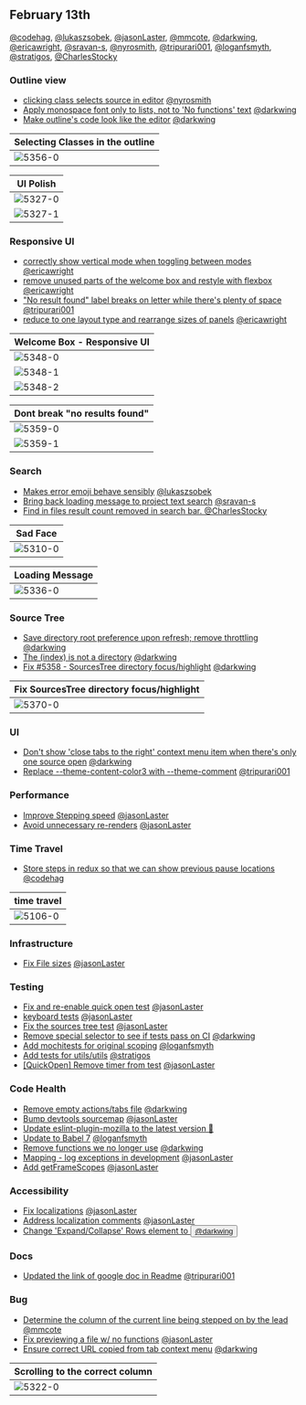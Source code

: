 ## February 13th

[@codehag], [@lukaszsobek], [@jasonLaster], [@mmcote], [@darkwing], [@ericawright], [@sravan-s], [@nyrosmith], [@tripurari001], [@loganfsmyth], [@stratigos], [@CharlesStocky]

### Outline view

* [clicking class selects source in editor][5356] [@nyrosmith]
* [Apply monospace font only to lists, not to 'No functions' text][5351] [@darkwing]
* [Make outline's code look like the editor][5327] [@darkwing]

| Selecting Classes in the outline |
| -------------------------------- |
| ![5356-0]                        |

| UI Polish |
| --------- |
| ![5327-0] |
| ![5327-1] |

### Responsive UI

* [correctly show vertical mode when toggling between modes][5330] [@ericawright]
* [remove unused parts of the welcome box and restyle with flexbox][5348] [@ericawright]
* ["No result found" label breaks on letter while there's plenty of space][5359] [@tripurari001]
* [reduce to one layout type and rearrange sizes of panels][5383] [@ericawright]

| Welcome Box - Responsive UI |
| --------------------------- |
| ![5348-0]                   |
| ![5348-1]                   |
| ![5348-2]                   |

| Dont break "no results found" |
| ----------------------------- |
| ![5359-0]                     |
| ![5359-1]                     |

### Search

* [Makes error emoji behave sensibly][5310] [@lukaszsobek]
* [Bring back loading message to project text search][5336] [@sravan-s]
* [Find in files result count removed in search bar. ][5387] [@CharlesStocky]

| Sad Face  |
| --------- |
| ![5310-0] |

| Loading Message |
| --------------- |
| ![5336-0]       |

### Source Tree

* [Save directory root preference upon refresh; remove throttling][5345] [@darkwing]
* [The (index) is not a directory][5347] [@darkwing]
* [Fix #5358 - SourcesTree directory focus/highlight][5370] [@darkwing]

| Fix SourcesTree directory focus/highlight |
| ----------------------------------------- |
| ![5370-0]                                 |

### UI

* [Don't show 'close tabs to the right' context menu item when there's only one source open][5354] [@darkwing]
* [Replace --theme-content-color3 with --theme-comment][5381] [@tripurari001]

### Performance

* [Improve Stepping speed][5320] [@jasonLaster]
* [Avoid unnecessary re-renders][5320] [@jasonLaster]

### Time Travel

* [Store steps in redux so that we can show previous pause locations][5106] [@codehag]

| time travel |
| ----------- |
| ![5106-0]   |

### Infrastructure

* [Fix File sizes][5339] [@jasonLaster]

### Testing

* [Fix and re-enable quick open test][5343] [@jasonLaster]
* [keyboard tests][5346] [@jasonLaster]
* [Fix the sources tree test][5357] [@jasonLaster]
* [Remove special selector to see if tests pass on CI][5362] [@darkwing]
* [Add mochitests for original scoping][5365] [@loganfsmyth]
* [Add tests for utils/utils][5367] [@stratigos]
* [[QuickOpen] Remove timer from test][5375] [@jasonLaster]

### Code Health

* [Remove empty actions/tabs file][5350] [@darkwing]
* [Bump devtools sourcemap][5364] [@jasonLaster]
* [Update eslint-plugin-mozilla to the latest version 🚀][5372]
* [Update to Babel 7][5382] [@loganfsmyth]
* [Remove functions we no longer use][5392] [@darkwing]
* [Mapping - log exceptions in development][5395] [@jasonLaster]
* [Add getFrameScopes][5398] [@jasonLaster]

### Accessibility

* [Fix localizations][5360] [@jasonLaster]
* [Address localization comments][5374] [@jasonLaster]
* [Change 'Expand/Collapse' Rows element to <button>][5384] [@darkwing]

### Docs

* [Updated the link of google doc in Readme][5388] [@tripurari001]

### Bug

* [Determine the column of the current line being stepped on by the lead][5322] [@mmcote]
* [Fix previewing a file w/ no functions][5390] [@jasonLaster]
* [Ensure correct URL copied from tab context menu][5400] [@darkwing]

| Scrolling to the correct column |
| ------------------------------- |
| ![5322-0]                       |

[5310-0]: https://user-images.githubusercontent.com/23530054/35765866-67b973c4-08cd-11e8-9add-6e6abbe2954a.gif
[5106-0]: http://g.recordit.co/jJEGAIetY5.gif
[5322-0]: https://user-images.githubusercontent.com/14250545/35841545-d0585d4e-0ab9-11e8-9bce-8baa95ffa067.gif
[5322-1]: https://user-images.githubusercontent.com/14250545/35841639-4435bf22-0aba-11e8-8301-3fa49141442e.gif
[5327-0]: https://user-images.githubusercontent.com/46655/35874303-c97475ee-0b31-11e8-90e0-5e850afc711a.png
[5327-1]: https://user-images.githubusercontent.com/46655/35874310-cb444322-0b31-11e8-82d2-d41301ac4484.png
[5336-0]: https://user-images.githubusercontent.com/11382805/35916061-724ba0d2-0c4c-11e8-9892-25d8fb878dea.gif
[5348-0]: https://user-images.githubusercontent.com/10803178/35943736-0bf9722e-0c28-11e8-9b01-46e3387c7dcc.png
[5348-1]: https://user-images.githubusercontent.com/10803178/35943741-0f3ef670-0c28-11e8-9817-d8be2d2068c9.png
[5348-2]: https://user-images.githubusercontent.com/10803178/35943743-109f1d92-0c28-11e8-9196-7f27dde0c338.png
[5356-0]: https://user-images.githubusercontent.com/2511026/35964465-1f1ee664-0cb8-11e8-85e5-d5604a0e45b9.gif
[5359-0]: https://user-images.githubusercontent.com/17466642/35984796-2cc94562-0d1b-11e8-967f-0a02ed1954a3.gif
[5359-1]: https://user-images.githubusercontent.com/17466642/35984838-4326bd12-0d1b-11e8-8396-b6a7fec5518f.gif
[5370-0]: https://user-images.githubusercontent.com/46655/36005674-616563ea-0cfe-11e8-84aa-c2c4c5ae4597.gif
[5383-0]: https://user-images.githubusercontent.com/10803178/36049267-28620bfe-0db0-11e8-8d83-bbd6d2405f6b.png
[5383-1]: https://user-images.githubusercontent.com/10803178/36049295-3ebc25f6-0db0-11e8-8030-7dcf88473c9a.png
[5384-0]: https://user-images.githubusercontent.com/46655/36050449-30dc4708-0dac-11e8-9487-dce73bb92d04.png
[5387-0]: https://user-images.githubusercontent.com/24966772/36069922-f2d51ffa-0eb6-11e8-8c23-b5e2fa41795e.png
[5387-1]: https://user-images.githubusercontent.com/24966772/36069926-fd46c8a8-0eb6-11e8-8ad3-299acd2d0175.png
[5106]: https://github.com/devtools-html/debugger.html/pull/5106
[5310]: https://github.com/devtools-html/debugger.html/pull/5310
[5320]: https://github.com/devtools-html/debugger.html/pull/5320
[5322]: https://github.com/devtools-html/debugger.html/pull/5322
[5327]: https://github.com/devtools-html/debugger.html/pull/5327
[5330]: https://github.com/devtools-html/debugger.html/pull/5330
[5336]: https://github.com/devtools-html/debugger.html/pull/5336
[5339]: https://github.com/devtools-html/debugger.html/pull/5339
[5343]: https://github.com/devtools-html/debugger.html/pull/5343
[5345]: https://github.com/devtools-html/debugger.html/pull/5345
[5346]: https://github.com/devtools-html/debugger.html/pull/5346
[5347]: https://github.com/devtools-html/debugger.html/pull/5347
[5348]: https://github.com/devtools-html/debugger.html/pull/5348
[5350]: https://github.com/devtools-html/debugger.html/pull/5350
[5351]: https://github.com/devtools-html/debugger.html/pull/5351
[5354]: https://github.com/devtools-html/debugger.html/pull/5354
[5356]: https://github.com/devtools-html/debugger.html/pull/5356
[5357]: https://github.com/devtools-html/debugger.html/pull/5357
[5359]: https://github.com/devtools-html/debugger.html/pull/5359
[5360]: https://github.com/devtools-html/debugger.html/pull/5360
[5362]: https://github.com/devtools-html/debugger.html/pull/5362
[5364]: https://github.com/devtools-html/debugger.html/pull/5364
[5365]: https://github.com/devtools-html/debugger.html/pull/5365
[5367]: https://github.com/devtools-html/debugger.html/pull/5367
[5370]: https://github.com/devtools-html/debugger.html/pull/5370
[5372]: https://github.com/devtools-html/debugger.html/pull/5372
[5374]: https://github.com/devtools-html/debugger.html/pull/5374
[5375]: https://github.com/devtools-html/debugger.html/pull/5375
[5381]: https://github.com/devtools-html/debugger.html/pull/5381
[5382]: https://github.com/devtools-html/debugger.html/pull/5382
[5383]: https://github.com/devtools-html/debugger.html/pull/5383
[5384]: https://github.com/devtools-html/debugger.html/pull/5384
[5387]: https://github.com/devtools-html/debugger.html/pull/5387
[5388]: https://github.com/devtools-html/debugger.html/pull/5388
[5390]: https://github.com/devtools-html/debugger.html/pull/5390
[5392]: https://github.com/devtools-html/debugger.html/pull/5392
[5395]: https://github.com/devtools-html/debugger.html/pull/5395
[5398]: https://github.com/devtools-html/debugger.html/pull/5398
[5400]: https://github.com/devtools-html/debugger.html/pull/5400
[@codehag]: https://github.com/codehag
[@lukaszsobek]: https://github.com/lukaszsobek
[@jasonlaster]: https://github.com/jasonLaster
[@mmcote]: https://github.com/mmcote
[@darkwing]: https://github.com/darkwing
[@ericawright]: https://github.com/ericawright
[@sravan-s]: https://github.com/sravan-s
[@nyrosmith]: https://github.com/nyrosmith
[@tripurari001]: https://github.com/tripurari001
[@loganfsmyth]: https://github.com/loganfsmyth
[@stratigos]: https://github.com/stratigos
[@charlesstocky]: https://github.com/CharlesStocky

